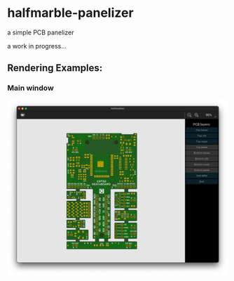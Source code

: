 # halfmarble-panelizer
a simple PCB panelizer

a work in progress...

Rendering Examples:
-------------------

### Main window
![main window](Screenshot.png)

